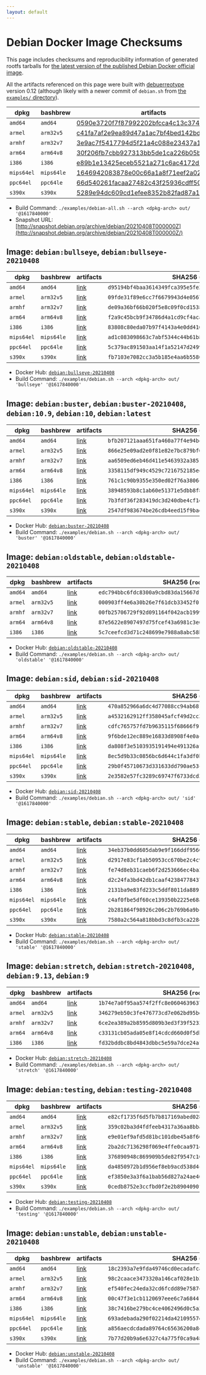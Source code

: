 ```yaml
---
layout: default
---
```


# Debian Docker Image Checksums

This page includes checksums and reproducibility information of generated rootfs tarballs for [the latest version of the published Debian Docker official image](https://hub.docker.com/_/debian).

All the artifacts referenced on this page were built with [debuerreotype](https://github.com/debuerreotype/debuerreotype) version 0.12 (although likely with a newer commit of `debian.sh` from [the `examples/` directory](https://github.com/debuerreotype/debuerreotype/tree/master/examples)).

| dpkg | bashbrew | artifacts |
| - | - | - |
| `amd64` | `amd64` | [0590e3720f7f87992202bfcca4c13c374ff304bc](https://github.com/debuerreotype/docker-debian-artifacts/tree/0590e3720f7f87992202bfcca4c13c374ff304bc) |
| `armel` | `arm32v5` | [c41fa7af2e9ea89d47a1ac7bf4bed142bdac1c1a](https://github.com/debuerreotype/docker-debian-artifacts/tree/c41fa7af2e9ea89d47a1ac7bf4bed142bdac1c1a) |
| `armhf` | `arm32v7` | [3e9ac7f5417794d5f21a4c088e23437a1de68223](https://github.com/debuerreotype/docker-debian-artifacts/tree/3e9ac7f5417794d5f21a4c088e23437a1de68223) |
| `arm64` | `arm64v8` | [30f206fb7cbb927313bb5de1ca226b05b2208146](https://github.com/debuerreotype/docker-debian-artifacts/tree/30f206fb7cbb927313bb5de1ca226b05b2208146) |
| `i386` | `i386` | [e89b1e13425eceb5521a271c6ac4172d8e115548](https://github.com/debuerreotype/docker-debian-artifacts/tree/e89b1e13425eceb5521a271c6ac4172d8e115548) |
| `mips64el` | `mips64le` | [1646942083878e00c66a1a8f71eef2a023f8c0f7](https://github.com/debuerreotype/docker-debian-artifacts/tree/1646942083878e00c66a1a8f71eef2a023f8c0f7) |
| `ppc64el` | `ppc64le` | [66d540261facaa27482c43f25936cdff502bb924](https://github.com/debuerreotype/docker-debian-artifacts/tree/66d540261facaa27482c43f25936cdff502bb924) |
| `s390x` | `s390x` | [5289e94dc609cd1efee8352b82fad87a1cbb91bc](https://github.com/debuerreotype/docker-debian-artifacts/tree/5289e94dc609cd1efee8352b82fad87a1cbb91bc) |

- Build Command: `./examples/debian-all.sh --arch <dpkg-arch> out/ '@1617840000'`
- Snapshot URL: [http://snapshot.debian.org/archive/debian/20210408T000000Z](http://snapshot.debian.org/archive/debian/20210408T000000Z/)

## Image: `debian:bullseye`, `debian:bullseye-20210408`

| dpkg | bashbrew | artifacts | SHA256 (`rootfs.tar.xz`) |
| - | - | - | - |
| `amd64` | `amd64` | [link](https://github.com/debuerreotype/docker-debian-artifacts/tree/0590e3720f7f87992202bfcca4c13c374ff304bc/bullseye) | `d95194bf4baa3614349fca395e5fe2b17aed2241ac48abc422c4431b77bab24f` |
| `armel` | `arm32v5` | [link](https://github.com/debuerreotype/docker-debian-artifacts/tree/c41fa7af2e9ea89d47a1ac7bf4bed142bdac1c1a/bullseye) | `09fde31f89e6cc7f6679943d4e0567f4ccd6a6eee8dc47161df198d6e517268c` |
| `armhf` | `arm32v7` | [link](https://github.com/debuerreotype/docker-debian-artifacts/tree/3e9ac7f5417794d5f21a4c088e23437a1de68223/bullseye) | `de09a36bf66b020f5e8c09f0cd15383d37f1e6404f1de9f4a0b6332525a1b6f9` |
| `arm64` | `arm64v8` | [link](https://github.com/debuerreotype/docker-debian-artifacts/tree/30f206fb7cbb927313bb5de1ca226b05b2208146/bullseye) | `f2a9c45bcb9f34786d4a1cd9cf4aca7a008f74f4328c1243263a6ee3ff9f3afc` |
| `i386` | `i386` | [link](https://github.com/debuerreotype/docker-debian-artifacts/tree/e89b1e13425eceb5521a271c6ac4172d8e115548/bullseye) | `83808c80eda07b97f4143a4e0dd4165855d57808a19541e53f2d2267fb277a13` |
| `mips64el` | `mips64le` | [link](https://github.com/debuerreotype/docker-debian-artifacts/tree/1646942083878e00c66a1a8f71eef2a023f8c0f7/bullseye) | `ad1c083098663c7abf5344c44b61b8f3822ed1567e36fdd347405e6a6b19fa10` |
| `ppc64el` | `ppc64le` | [link](https://github.com/debuerreotype/docker-debian-artifacts/tree/66d540261facaa27482c43f25936cdff502bb924/bullseye) | `5c379ac891503aa14f1a52147d2499721f64923ce81edf895c7540c09b44ac0a` |
| `s390x` | `s390x` | [link](https://github.com/debuerreotype/docker-debian-artifacts/tree/5289e94dc609cd1efee8352b82fad87a1cbb91bc/bullseye) | `fb7103e7082cc3a5b185e4aa6b5580050e1b0ff48a0e1c4987a8628950dcf737` |

- Docker Hub: [`debian:bullseye-20210408`](https://hub.docker.com/_/debian?tab=tags&name=bullseye-20210408)
- Build Command: `./examples/debian.sh --arch <dpkg-arch> out/ 'bullseye' '@1617840000'`

## Image: `debian:buster`, `debian:buster-20210408`, `debian:10.9`, `debian:10`, `debian:latest`

| dpkg | bashbrew | artifacts | SHA256 (`rootfs.tar.xz`) |
| - | - | - | - |
| `amd64` | `amd64` | [link](https://github.com/debuerreotype/docker-debian-artifacts/tree/0590e3720f7f87992202bfcca4c13c374ff304bc/buster) | `bfb207121aaa651fa460a77f4e94b4a5da37a19a87d340a21fb76649ff5a42b6` |
| `armel` | `arm32v5` | [link](https://github.com/debuerreotype/docker-debian-artifacts/tree/c41fa7af2e9ea89d47a1ac7bf4bed142bdac1c1a/buster) | `866e25e09ad2e0f81e82e7bc879bf60f89ee112f789164e76ea81c5913a1c760` |
| `armhf` | `arm32v7` | [link](https://github.com/debuerreotype/docker-debian-artifacts/tree/3e9ac7f5417794d5f21a4c088e23437a1de68223/buster) | `aa6509ed6eb46d411e5463932a38518796d46f9bd6df6437be119c20af18b5d2` |
| `arm64` | `arm64v8` | [link](https://github.com/debuerreotype/docker-debian-artifacts/tree/30f206fb7cbb927313bb5de1ca226b05b2208146/buster) | `3358115df949c4529c7216752185e4eb02e88cd529045812cf9282f44678dbdb` |
| `i386` | `i386` | [link](https://github.com/debuerreotype/docker-debian-artifacts/tree/e89b1e13425eceb5521a271c6ac4172d8e115548/buster) | `761c1c90b9355e350ed02f76a3806c912a39d8565d43ee6a475896c067c661cb` |
| `mips64el` | `mips64le` | [link](https://github.com/debuerreotype/docker-debian-artifacts/tree/1646942083878e00c66a1a8f71eef2a023f8c0f7/buster) | `38948593b8c1ab60e51371e5dbb8f89aea2b6cfc77787b693c494aef47243888` |
| `ppc64el` | `ppc64le` | [link](https://github.com/debuerreotype/docker-debian-artifacts/tree/66d540261facaa27482c43f25936cdff502bb924/buster) | `7b3fdf36f283419dc3d240dbe4cf1db28945e4b6761cc3034fada1a26be53a38` |
| `s390x` | `s390x` | [link](https://github.com/debuerreotype/docker-debian-artifacts/tree/5289e94dc609cd1efee8352b82fad87a1cbb91bc/buster) | `2547df983674be26cdb4eed15f9bae44a9af7bbc7c71805e5b692cdcc75e7242` |

- Docker Hub: [`debian:buster-20210408`](https://hub.docker.com/_/debian?tab=tags&name=buster-20210408)
- Build Command: `./examples/debian.sh --arch <dpkg-arch> out/ 'buster' '@1617840000'`

## Image: `debian:oldstable`, `debian:oldstable-20210408`

| dpkg | bashbrew | artifacts | SHA256 (`rootfs.tar.xz`) |
| - | - | - | - |
| `amd64` | `amd64` | [link](https://github.com/debuerreotype/docker-debian-artifacts/tree/0590e3720f7f87992202bfcca4c13c374ff304bc/oldstable) | `edc794bbc6fdc8300a9cbd83da15667dfcce514942a806fa31c08961adc7b589` |
| `armel` | `arm32v5` | [link](https://github.com/debuerreotype/docker-debian-artifacts/tree/c41fa7af2e9ea89d47a1ac7bf4bed142bdac1c1a/oldstable) | `000903ff4e6a30b26e7f61dcb33452f0124d024a067e5057f012b5d3b15cdc2c` |
| `armhf` | `arm32v7` | [link](https://github.com/debuerreotype/docker-debian-artifacts/tree/3e9ac7f5417794d5f21a4c088e23437a1de68223/oldstable) | `00fb25706729f92d091164f042acb1999820a4da66719da40de758fc5eec32ba` |
| `arm64` | `arm64v8` | [link](https://github.com/debuerreotype/docker-debian-artifacts/tree/30f206fb7cbb927313bb5de1ca226b05b2208146/oldstable) | `87e5622e8907497d75fcef43a6981c3e616a4d3ecadce4a55b3dd78c13707721` |
| `i386` | `i386` | [link](https://github.com/debuerreotype/docker-debian-artifacts/tree/e89b1e13425eceb5521a271c6ac4172d8e115548/oldstable) | `5c7ceefcd3d71c248699e7988a8abc58b18e54438a10cf7b7f87ffc0c72dc3bc` |

- Docker Hub: [`debian:oldstable-20210408`](https://hub.docker.com/_/debian?tab=tags&name=oldstable-20210408)
- Build Command: `./examples/debian.sh --arch <dpkg-arch> out/ 'oldstable' '@1617840000'`

## Image: `debian:sid`, `debian:sid-20210408`

| dpkg | bashbrew | artifacts | SHA256 (`rootfs.tar.xz`) |
| - | - | - | - |
| `amd64` | `amd64` | [link](https://github.com/debuerreotype/docker-debian-artifacts/tree/0590e3720f7f87992202bfcca4c13c374ff304bc/sid) | `470a852966a6dc4d77088cc94ab681be3081e21d8924a167c9e3ac74d2f6916e` |
| `armel` | `arm32v5` | [link](https://github.com/debuerreotype/docker-debian-artifacts/tree/c41fa7af2e9ea89d47a1ac7bf4bed142bdac1c1a/sid) | `a4532162912ff358045afcf49d2cc3636fba4ff7a28e9a0a74cd1985a27de5e5` |
| `armhf` | `arm32v7` | [link](https://github.com/debuerreotype/docker-debian-artifacts/tree/3e9ac7f5417794d5f21a4c088e23437a1de68223/sid) | `cdfc765757fd7b9635115f68666f916e35dfb0258e8eb2838e226b01afc666a4` |
| `arm64` | `arm64v8` | [link](https://github.com/debuerreotype/docker-debian-artifacts/tree/30f206fb7cbb927313bb5de1ca226b05b2208146/sid) | `9f6bde12ec889e16833d8908f4e0ac53bf803dc889f248396d3b04fbcb230844` |
| `i386` | `i386` | [link](https://github.com/debuerreotype/docker-debian-artifacts/tree/e89b1e13425eceb5521a271c6ac4172d8e115548/sid) | `da808f3e5103935191494e491326afbe1fca6bd7baeec8ef9e5cc062205ac775` |
| `mips64el` | `mips64le` | [link](https://github.com/debuerreotype/docker-debian-artifacts/tree/1646942083878e00c66a1a8f71eef2a023f8c0f7/sid) | `8ec5d9b33c0856bc6d644c1fa3df0b03099b1e399644ad24de1b430fa86539a8` |
| `ppc64el` | `ppc64le` | [link](https://github.com/debuerreotype/docker-debian-artifacts/tree/66d540261facaa27482c43f25936cdff502bb924/sid) | `29b0f45710673d331633dd790ae53c3efa94053fd0275f9f1a183bf7d35bdb85` |
| `s390x` | `s390x` | [link](https://github.com/debuerreotype/docker-debian-artifacts/tree/5289e94dc609cd1efee8352b82fad87a1cbb91bc/sid) | `2e3582e57fc3289c69747f6733dcd3844062d78eb0e487c4f79e616b19293d3f` |

- Docker Hub: [`debian:sid-20210408`](https://hub.docker.com/_/debian?tab=tags&name=sid-20210408)
- Build Command: `./examples/debian.sh --arch <dpkg-arch> out/ 'sid' '@1617840000'`

## Image: `debian:stable`, `debian:stable-20210408`

| dpkg | bashbrew | artifacts | SHA256 (`rootfs.tar.xz`) |
| - | - | - | - |
| `amd64` | `amd64` | [link](https://github.com/debuerreotype/docker-debian-artifacts/tree/0590e3720f7f87992202bfcca4c13c374ff304bc/stable) | `34eb37b0dd605dab9e9f166ddf956680433d171aea0e9beaddd36724e01b9dca` |
| `armel` | `arm32v5` | [link](https://github.com/debuerreotype/docker-debian-artifacts/tree/c41fa7af2e9ea89d47a1ac7bf4bed142bdac1c1a/stable) | `d2917e83cf1ab50953cc670be2c4c959d0542b0790facea245a22da18b8130d0` |
| `armhf` | `arm32v7` | [link](https://github.com/debuerreotype/docker-debian-artifacts/tree/3e9ac7f5417794d5f21a4c088e23437a1de68223/stable) | `fe74d8eb31caeb6f2d253666ec4ba36f5a749f2a1e2128ca18d4a5c22e831e4b` |
| `arm64` | `arm64v8` | [link](https://github.com/debuerreotype/docker-debian-artifacts/tree/30f206fb7cbb927313bb5de1ca226b05b2208146/stable) | `d2c24fa3bd42db1caaf42384778437a0119c3745615d098d6b7bf8a9f85c533d` |
| `i386` | `i386` | [link](https://github.com/debuerreotype/docker-debian-artifacts/tree/e89b1e13425eceb5521a271c6ac4172d8e115548/stable) | `2131ba9e83fd233c5ddf8011da88911f268daafafa2da053b932cb8b8e6d843c` |
| `mips64el` | `mips64le` | [link](https://github.com/debuerreotype/docker-debian-artifacts/tree/1646942083878e00c66a1a8f71eef2a023f8c0f7/stable) | `c4af0fbe5df60ce139350b2225e68a95b416b97afdb77deb1d23fe2d8cd8f309` |
| `ppc64el` | `ppc64le` | [link](https://github.com/debuerreotype/docker-debian-artifacts/tree/66d540261facaa27482c43f25936cdff502bb924/stable) | `2b281864f98926c206c2b769b6a9bc75d62b0f0ddcd5c81b0728301f10363376` |
| `s390x` | `s390x` | [link](https://github.com/debuerreotype/docker-debian-artifacts/tree/5289e94dc609cd1efee8352b82fad87a1cbb91bc/stable) | `7580a2c564a818bbd3c8dfb3ca2284ce026eed7c34c9fdd23c69b6d6b7ea1b09` |

- Docker Hub: [`debian:stable-20210408`](https://hub.docker.com/_/debian?tab=tags&name=stable-20210408)
- Build Command: `./examples/debian.sh --arch <dpkg-arch> out/ 'stable' '@1617840000'`

## Image: `debian:stretch`, `debian:stretch-20210408`, `debian:9.13`, `debian:9`

| dpkg | bashbrew | artifacts | SHA256 (`rootfs.tar.xz`) |
| - | - | - | - |
| `amd64` | `amd64` | [link](https://github.com/debuerreotype/docker-debian-artifacts/tree/0590e3720f7f87992202bfcca4c13c374ff304bc/stretch) | `1b74e7a0f95aa574f2ffc8e0604639637339c42eb717bae27637810a0df76adf` |
| `armel` | `arm32v5` | [link](https://github.com/debuerreotype/docker-debian-artifacts/tree/c41fa7af2e9ea89d47a1ac7bf4bed142bdac1c1a/stretch) | `346279eb50c3fe476773cd7e062bd95bee6ffb6c4d1a92609f04f1c572638fb1` |
| `armhf` | `arm32v7` | [link](https://github.com/debuerreotype/docker-debian-artifacts/tree/3e9ac7f5417794d5f21a4c088e23437a1de68223/stretch) | `6ce2ea389a2b8595d809b3ed3f39f52332dfe99231b570f97dfc9a67b11df5e4` |
| `arm64` | `arm64v8` | [link](https://github.com/debuerreotype/docker-debian-artifacts/tree/30f206fb7cbb927313bb5de1ca226b05b2208146/stretch) | `c33131cb05ada05e8f14cdcd660d0f5dbbf80c954f71c12aa4a3deb56cdb7ecd` |
| `i386` | `i386` | [link](https://github.com/debuerreotype/docker-debian-artifacts/tree/e89b1e13425eceb5521a271c6ac4172d8e115548/stretch) | `fd32bddbc8bd4843dbbc5e59a7dce24afe872b81045913da10dd9e3c5ce11700` |

- Docker Hub: [`debian:stretch-20210408`](https://hub.docker.com/_/debian?tab=tags&name=stretch-20210408)
- Build Command: `./examples/debian.sh --arch <dpkg-arch> out/ 'stretch' '@1617840000'`

## Image: `debian:testing`, `debian:testing-20210408`

| dpkg | bashbrew | artifacts | SHA256 (`rootfs.tar.xz`) |
| - | - | - | - |
| `amd64` | `amd64` | [link](https://github.com/debuerreotype/docker-debian-artifacts/tree/0590e3720f7f87992202bfcca4c13c374ff304bc/testing) | `e82cf1735f6d5fb7b817169abed028effe666a7fd4ac0885fc217b8ca74f640c` |
| `armel` | `arm32v5` | [link](https://github.com/debuerreotype/docker-debian-artifacts/tree/c41fa7af2e9ea89d47a1ac7bf4bed142bdac1c1a/testing) | `359c02ba3d4fdfeeb4317a36aa8bbae8b76199f2b529be715681508392544587` |
| `armhf` | `arm32v7` | [link](https://github.com/debuerreotype/docker-debian-artifacts/tree/3e9ac7f5417794d5f21a4c088e23437a1de68223/testing) | `e9e01ef9afd5d81bc101dbe45a8f662bf0187fe41850d426f9ab37652291a9af` |
| `arm64` | `arm64v8` | [link](https://github.com/debuerreotype/docker-debian-artifacts/tree/30f206fb7cbb927313bb5de1ca226b05b2208146/testing) | `2ba2dc7136298f069e4ffe0caa971429563cb906c62fe7db7e279bb5c129ae6c` |
| `i386` | `i386` | [link](https://github.com/debuerreotype/docker-debian-artifacts/tree/e89b1e13425eceb5521a271c6ac4172d8e115548/testing) | `376890948c869909b5de82f9547c164f8388593e89ed4c664cac46b6625df3c5` |
| `mips64el` | `mips64le` | [link](https://github.com/debuerreotype/docker-debian-artifacts/tree/1646942083878e00c66a1a8f71eef2a023f8c0f7/testing) | `da4850972b1d956ef8eb9acd538d4cd1d12a48305468e003e7467c362f6fbcf1` |
| `ppc64el` | `ppc64le` | [link](https://github.com/debuerreotype/docker-debian-artifacts/tree/66d540261facaa27482c43f25936cdff502bb924/testing) | `ef3850e3a3f6a1bab56d827a24ae46a1432b7e12d31e13976be1eff999a2745a` |
| `s390x` | `s390x` | [link](https://github.com/debuerreotype/docker-debian-artifacts/tree/5289e94dc609cd1efee8352b82fad87a1cbb91bc/testing) | `0cedb8752e3ccfbd0f2e2b8904090f9eb1d349a438912298a8f85b747b0c8004` |

- Docker Hub: [`debian:testing-20210408`](https://hub.docker.com/_/debian?tab=tags&name=testing-20210408)
- Build Command: `./examples/debian.sh --arch <dpkg-arch> out/ 'testing' '@1617840000'`

## Image: `debian:unstable`, `debian:unstable-20210408`

| dpkg | bashbrew | artifacts | SHA256 (`rootfs.tar.xz`) |
| - | - | - | - |
| `amd64` | `amd64` | [link](https://github.com/debuerreotype/docker-debian-artifacts/tree/0590e3720f7f87992202bfcca4c13c374ff304bc/unstable) | `18c2393a7e9fda49746cd0ecadafcaa7c0e824ef0b2285c3de49dd38714f5ea4` |
| `armel` | `arm32v5` | [link](https://github.com/debuerreotype/docker-debian-artifacts/tree/c41fa7af2e9ea89d47a1ac7bf4bed142bdac1c1a/unstable) | `98c2caace3473320a146caf028e1b3b3d8f0a45e7eae6cfd12f565d7a49c4dea` |
| `armhf` | `arm32v7` | [link](https://github.com/debuerreotype/docker-debian-artifacts/tree/3e9ac7f5417794d5f21a4c088e23437a1de68223/unstable) | `ef540fec24eda32cd6fcdd89e7587470e0cb285889334daecd301b62ce1e6ff9` |
| `arm64` | `arm64v8` | [link](https://github.com/debuerreotype/docker-debian-artifacts/tree/30f206fb7cbb927313bb5de1ca226b05b2208146/unstable) | `00c47f3e1cb1120697eee6c7a684419db3cabfb127e1ac03779d3a770ec73635` |
| `i386` | `i386` | [link](https://github.com/debuerreotype/docker-debian-artifacts/tree/e89b1e13425eceb5521a271c6ac4172d8e115548/unstable) | `38c7416be279bc4ce4062496d0c5a2b8dc87b4f73b1b3718f7c92e60df810885` |
| `mips64el` | `mips64le` | [link](https://github.com/debuerreotype/docker-debian-artifacts/tree/1646942083878e00c66a1a8f71eef2a023f8c0f7/unstable) | `693adebada290f02214da42109557da578964aada4b4fe24e3ae9c48612f781f` |
| `ppc64el` | `ppc64le` | [link](https://github.com/debuerreotype/docker-debian-artifacts/tree/66d540261facaa27482c43f25936cdff502bb924/unstable) | `a856aecdcdada89764c65636200a8493369ffa56fc8722e1bda2a9431de2adc7` |
| `s390x` | `s390x` | [link](https://github.com/debuerreotype/docker-debian-artifacts/tree/5289e94dc609cd1efee8352b82fad87a1cbb91bc/unstable) | `7b77d20b9a6e6327c4a775f0ca9a48d47d288f8ffc817f080122a716832b55f9` |

- Docker Hub: [`debian:unstable-20210408`](https://hub.docker.com/_/debian?tab=tags&name=unstable-20210408)
- Build Command: `./examples/debian.sh --arch <dpkg-arch> out/ 'unstable' '@1617840000'`
